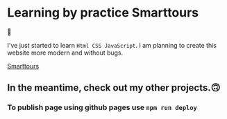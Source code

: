 

# Learning by practice   Smarttours

 🧐

I've just started to learn `Html CSS JavaScript`. 
I am planning to create this website more modern and without bugs. 

[Smarttours](https://carolinafledgling.github.io/Smarttours/)




## In the meantime, check out my other projects.🙃





### To publish page using github pages use `npm run deploy`



